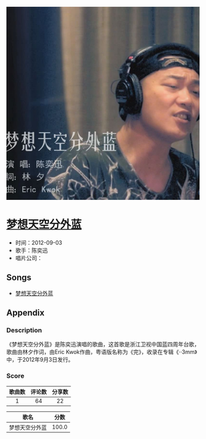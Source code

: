 <p align="center">
	<img src="imgs/梦想天空分外蓝.jpg" alt="album_img" />
</p>

# [梦想天空分外蓝](https://music.163.com/album?id=2261091)

* 时间：2012-09-03
* 歌手：陈奕迅
* 唱片公司：
## Songs

* [梦想天空分外蓝](songs/梦想天空分外蓝_25638273/README.md)
## Appendix

### Description

《梦想天空分外蓝》是陈奕迅演唱的歌曲，这首歌是浙江卫视中国蓝四周年台歌，歌曲由林夕作词，由Eric Kwok作曲，粤语版名称为《完》，收录在专辑《··3mm》中，于2012年9月3日发行。

### Score

|歌曲数|评论数|分享数|
|:---:|:---:|:---:|
|1|64|22|

|歌名|分数|
|:---:|:---:|
|梦想天空分外蓝|100.0
